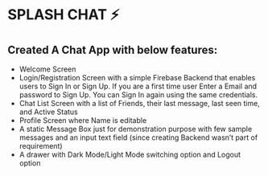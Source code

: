 


# SPLASH CHAT ⚡️

## Created A Chat App with below features:

- Welcome Screen
- Login/Registration Screen with a simple Firebase Backend that enables users to Sign In or Sign Up. If you are a first time user Enter a Email and password to Sign Up. You can Sign In again using the same credentials.
- Chat List Screen with a list of Friends, their last message, last seen time, and Active Status
- Profile Screen where Name is editable 
- A static Message Box just for demonstration purpose with few sample messages and an input text field (since creating Backend wasn’t part of requirement)
- A drawer with Dark Mode/Light Mode switching option and Logout option